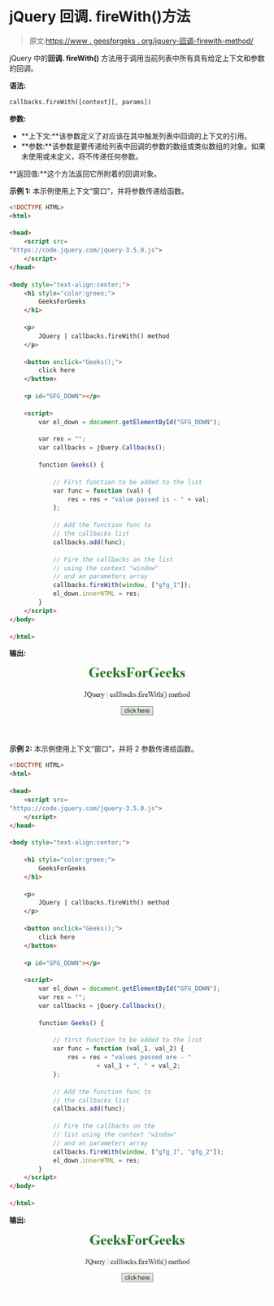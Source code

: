 # jQuery 回调. fireWith()方法

> 原文:[https://www . geesforgeks . org/jquery-回调-firewith-method/](https://www.geeksforgeeks.org/jquery-callbacks-firewith-method/)

jQuery 中的**回调. fireWith()** 方法用于调用当前列表中所有具有给定上下文和参数的回调。

**语法:**

```html
callbacks.fireWith([context][, params])

```

**参数:**

*   **上下文:**该参数定义了对应该在其中触发列表中回调的上下文的引用。
*   **参数:**该参数是要传递给列表中回调的参数的数组或类似数组的对象。如果未使用或未定义，将不传递任何参数。

**返回值:**这个方法返回它所附着的回调对象。

**示例 1:** 本示例使用上下文“窗口”，并将参数传递给函数。

```html
<!DOCTYPE HTML>
<html>

<head>
    <script src=
"https://code.jquery.com/jquery-3.5.0.js">
    </script>
</head>

<body style="text-align:center;">
    <h1 style="color:green;">
        GeeksForGeeks
    </h1>

    <p>
        JQuery | callbacks.fireWith() method
    </p>

    <button onclick="Geeks();">
        click here
    </button>

    <p id="GFG_DOWN"></p>

    <script>
        var el_down = document.getElementById("GFG_DOWN");

        var res = "";
        var callbacks = jQuery.Callbacks();

        function Geeks() {

            // First function to be added to the list
            var func = function (val) {
                res = res + "value passed is - " + val;
            };

            // Add the function func to
            // the callbacks list
            callbacks.add(func);

            // Fire the callbacks on the list
            // using the context "window"
            // and an parameters array
            callbacks.fireWith(window, ["gfg_1"]);
            el_down.innerHTML = res;
        } 
    </script>
</body>

</html> 
```

**输出:**
![](img/fe6764e644e63121157143693e550124.png)

**示例 2:** 本示例使用上下文“窗口”，并将 2 参数传递给函数。

```html
<!DOCTYPE HTML>
<html>

<head>
    <script src=
"https://code.jquery.com/jquery-3.5.0.js">
    </script>
</head>

<body style="text-align:center;">

    <h1 style="color:green;">
        GeeksForGeeks
    </h1>

    <p>
        JQuery | callbacks.fireWith() method
    </p>

    <button onclick="Geeks();">
        click here
    </button>

    <p id="GFG_DOWN"></p>

    <script>
        var el_down = document.getElementById("GFG_DOWN");
        var res = "";
        var callbacks = jQuery.Callbacks();

        function Geeks() {

            // first function to be added to the list
            var func = function (val_1, val_2) {
                res = res + "values passed are - "
                        + val_1 + ", " + val_2;
            };

            // Add the function func to
            // the callbacks list
            callbacks.add(func);

            // Fire the callbacks on the
            // list using the context "window"
            // and an parameters array
            callbacks.fireWith(window, ["gfg_1", "gfg_2"]);
            el_down.innerHTML = res;
        } 
    </script>
</body>

</html>
```

**输出:**
![](img/43756a536e9b58fbdd144be6f9397720.png)